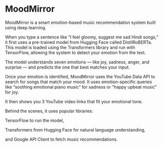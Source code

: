 # MoodMirror
MoodMirror is a smart emotion-based music recommendation system built using deep learning.

When you type a sentence like “I feel gloomy, suggest me sad Hindi songs,” it first uses a pre-trained model from Hugging Face called DistilRoBERTa. This model is loaded using the Transformers library and run with TensorFlow, allowing the system to detect your emotion from the text.

The model understands seven emotions — like joy, sadness, anger, and surprise — and predicts the one that best matches your input.

Once your emotion is identified, MoodMirror uses the YouTube Data API to search for songs that match your mood. It uses emotion-specific queries like “soothing emotional piano music” for sadness or “happy upbeat music” for joy.

It then shows you 3 YouTube video links that fit your emotional tone.

Behind the scenes, it uses popular libraries:

TensorFlow to run the model,

Transformers from Hugging Face for natural language understanding,

and Google API Client to fetch music recommendations.
